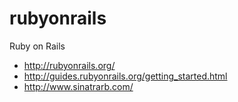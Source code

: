 # rubyonrails
Ruby on Rails

- http://rubyonrails.org/
- http://guides.rubyonrails.org/getting_started.html
- http://www.sinatrarb.com/
